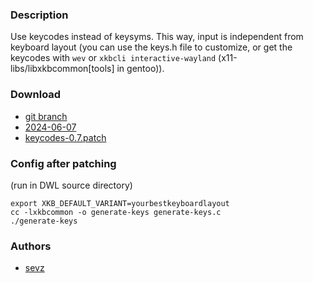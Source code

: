 ### Description
Use keycodes instead of keysyms. This way, input is independent from keyboard
layout (you can use the keys.h file to customize, or get the keycodes with
`wev` or `xkbcli interactive-wayland` (x11-libs/libxkbcommon[tools] in gentoo)).

### Download
- [git branch](https://codeberg.org/sevz/dwl/src/branch/keycodes)
- [2024-06-07](https://codeberg.org/dwl/dwl-patches/raw/branch/main/patches/keycodes/keycodes.patch)
- [keycodes-0.7.patch](/dwl/dwl-patches/raw/branch/main/patches/keycodes/keycodes-0.7.patch)

### Config after patching 
(run in DWL source directory)
```
export XKB_DEFAULT_VARIANT=yourbestkeyboardlayout
cc -lxkbcommon -o generate-keys generate-keys.c
./generate-keys
```

### Authors
- [sevz](https://codeberg.org/sevz)
